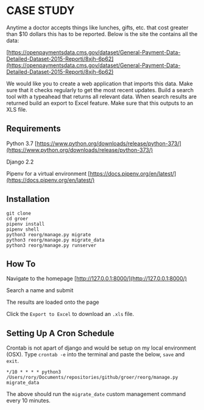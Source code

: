 # CASE STUDY

Anytime a doctor accepts things like lunches, gifts, etc. that cost greater than $10 dollars this has to be reported. Below is the site the contains all the data:

[https://openpaymentsdata.cms.gov/dataset/General-Payment-Data-Detailed-Dataset-2015-Reporti/8xjh-6p62](https://openpaymentsdata.cms.gov/dataset/General-Payment-Data-Detailed-Dataset-2015-Reporti/8xjh-6p62)

We would like you to create a web application that imports this data. Make sure that it checks regularly to get the most recent updates. Build a search tool with a typeahead that returns all relevant data. When search results are returned build an export to Excel feature. Make sure that this outputs to an XLS file.

## Requirements

Python 3.7 [https://www.python.org/downloads/release/python-373/](https://www.python.org/downloads/release/python-373/)

Django 2.2

Pipenv for a virtual environment [https://docs.pipenv.org/en/latest/](https://docs.pipenv.org/en/latest/)

## Installation

    git clone
    cd groer
    pipenv install
    pipenv shell
    python3 reorg/manage.py migrate
    python3 reorg/manage.py migrate_data
    python3 reorg/manage.py runserver

## How To

Navigate to the homepage [http://127.0.0.1:8000/](http://127.0.0.1:8000/)

Search a name and submit

The results are loaded onto the page

Click the `Export to Excel` to download an `.xls` file.

## Setting Up A Cron Schedule

Crontab is not apart of django and would be setup on my local environment (OSX). Type `crontab -e` into the terminal and paste the below, `save` and `exit`.

    */10 * * * * python3 /Users/rory/Documents/repositories/github/groer/reorg/manage.py migrate_data

The above should run the `migrate_date` custom management command every 10 minutes.
